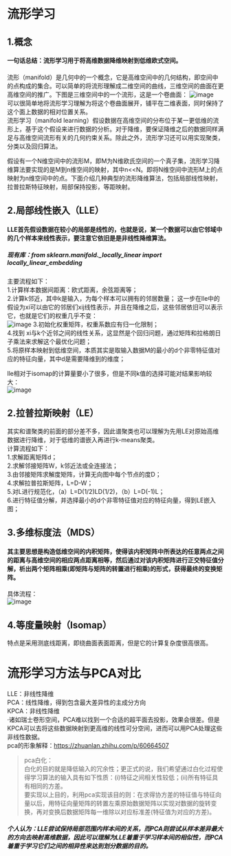 # 流形学习  
## 1.概念  
#### 一句话总结：流形学习用于将高维数据降维映射到低维欧式空间。  
  
 流形（manifold）是几何中的一个概念，它是高维空间中的几何结构，即空间中的点构成的集合。可以简单的将流形理解成二维空间的曲线，三维空间的曲面在更高维空间的推广。下图是三维空间中的一个流形，这是一个卷曲面：
![image](https://pic3.zhimg.com/80/v2-7dcc5b2aa752a5af8f508202c6862f52_720w.webp)  
可以很简单地将流形学习理解为将这个卷曲面展开，铺平在二维表面，同时保持了这个面上数据的相对位置关系。  
流形学习（manifold learning）假设数据在高维空间的分布位于某一更低维的流形上，基于这个假设来进行数据的分析。对于降维，要保证降维之后的数据同样满足与高维空间流形有关的几何约束关系。除此之外，流形学习还可以用实现聚类，分类以及回归算法。  
  
假设有一个N维空间中的流形M，即M为N维欧氏空间的一个真子集，流形学习降维算法要实现的是M到n维空间的映射，其中n<<N。即将N维空间中流形M上的点映射为n维空间中的点。下面介绍几种典型的流形降维算法，包括局部线性映射，拉普拉斯特征映射，局部保持投影，等距映射。  

## 2.局部线性嵌入（LLE）  
#### LLE首先假设数据在较小的局部是线性的，也就是说，某一个数据可以由它邻域中的几个样本来线性表示，要注意它依旧是是非线性降维算法。  
##### 现有库：from sklearn.manifold._locally_linear import locally_linear_embedding  

主要流程如下：  
1.计算样本数据间距离：欧式距离，余弦距离等；  
2.计算k邻近，其中k是输入，为每个样本可以拥有的邻居数量； 
这一步在lle中的假设为xi可以由它的邻居们xij线性表示，并且在降维之后，这些邻居依旧可以表示它，也就是它们的权重几乎不变：  
![image](https://img-blog.csdnimg.cn/20201106160725390.png?x-oss-process=image/watermark,type_ZmFuZ3poZW5naGVpdGk,shadow_10,text_aHR0cHM6Ly9ibG9nLmNzZG4ubmV0L3FxXzQyOTAyOTk3,size_16,color_FFFFFF,t_70#pic_center)
3.初始化权重矩阵，权重系数应有归一化限制；  
4.找到 xi与k个近邻之间的线性关系，这显然是个回归问题，通过矩阵和拉格朗日子乘法来求解这个最优化问题；    
5.将原样本映射到低维空间，本质其实是取输入数据M的最小的d个非零特征值对应的特征向量，其中d是需要降维到的维度；  
  
lle相对于isomap的计算量要小了很多，但是不同k值的选择可能对结果影响较大：  
![image](https://pic4.zhimg.com/80/v2-e4a28aec12e3fe274e735682c225ec6f_720w.webp)
  
## 2.拉普拉斯映射（LE）  
其实和谱聚类的前面的部分差不多，因此谱聚类也可以理解为先用LE对原始高维数据进行降维，对于低维的谱嵌入再进行k-means聚类。  
计算流程如下：  
1.求解距离矩阵d；  
2.求解邻接矩阵W，k邻近法或全连接法；  
3.由邻接矩阵求解度矩阵，计算无向图中每个节点的度D；  
4.求解拉普拉斯矩阵，L=D-W；  
5.对L进行规范化，（a）L=D(1/2)LD(1/2)，（b）L=D(-1)L；  
6.进行特征值分解，并选择最小的d个非零特征值对应的特征向量，得到LE嵌入图；  

## 3.多维标度法（MDS）  
#### 其主要思想是构造低维空间的内积矩阵，使得该内积矩阵中所表达的任意两点之间的距离与高维空间的相应两点距离相等，然后通过对该内积矩阵进行正交特征值分解，析出两个矩阵相乘(即矩阵与矩阵的转置进行相乘)的形式，获得最终的变换矩阵。  
具体流程：  
![image](https://img-blog.csdnimg.cn/20190304154038671.png?x-oss-process=image/watermark,type_ZmFuZ3poZW5naGVpdGk,shadow_10,text_aHR0cHM6Ly9ibG9nLmNzZG4ubmV0L2ppYW5nNDI1Nzc2MDI0,size_16,color_FFFFFF,t_70)  
  
## 4.等度量映射（Isomap）  
特点是采用测底线距离，即绕曲面表面距离，但是它的计算复杂度很高很高。

# 流形学习方法与PCA对比  
LLE：非线性降维  
PCA：线性降维，得到包含最大差异性的主成分方向  
KPCA：非线性降维  
·诸如瑞士卷形空间，PCA难以找到一个合适的超平面去投影，效果会很差。但是KPCA可以去将这些数据映射到更高维的线性可分空间，进而可以用PCA处理这些非线性数据。  
pca的形象解释：https://zhuanlan.zhihu.com/p/60664507  
> pca白化：  
> 白化的目的就是降低输入的冗余性；更正式的说，我们希望通过白化过程使得学习算法的输入具有如下性质：(i)特征之间相关性较低；(ii)所有特征具有相同的方差。  
> 要实现以上目的，利用pca实现该目的则：在求得协方差的特征值与特征向量以后，用特征向量矩阵的转置左乘原始数据矩阵以实现对数据的旋转变换，再对变换后数据矩阵每一维除以对应标准差(特征值为对应的方差)。  
  
##### 个人认为：LLE尝试保持局部范围内样本间的关系，而PCA则尝试从样本差异最大的方向去映射高维数据，因此可以理解为LLE着重于学习样本间的相似性，而PCA着重于学习它们之间的相异性来达到划分数据的目的。

